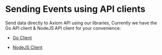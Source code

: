 <div class="axi-header">
  <h1>Sending Events using API clients</h1>
</div>

Send data directly to Axiom API using our libraries, Currently we have the Go API client & NodeJS API client for your convenience:

- [Go Client](https://github.com/axiomhq/axiom-go)

- [NodeJS Client](https://github.com/axiomhq/axiom-node)